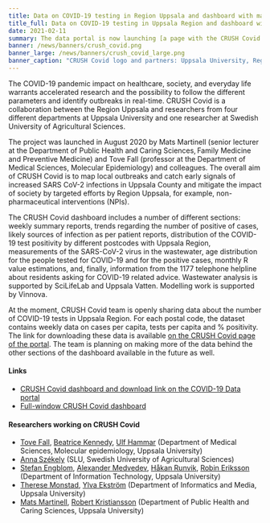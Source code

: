 ```yaml
---
title: Data on COVID-19 testing in Region Uppsala and dashboard with maps, trends and more now available # short
title_full: Data on COVID-19 testing in Uppsala Region and dashboard with test positivity rate, maps, trends and more now available on the COVID-19 Data Portal
date: 2021-02-11
summary: The data portal is now launching [a page with the CRUSH Covid dashboard](/data_types/health_data/crush_covid/) with an option to download data on COVID-19 testing in each postal code of Uppsala Region.
banner: /news/banners/crush_covid.png
banner_large: /news/banners/crush_covid_large.png
banner_caption: "CRUSH Covid logo and partners: Uppsala University, Region Uppsala."
---
```


The COVID-19 pandemic impact on healthcare, society, and everyday life warrants accelerated research and the possibility to follow the different parameters and identify outbreaks in real-time. CRUSH Covid is a collaboration between the Region Uppsala and researchers from four different departments at Uppsala University and one researcher at Swedish University of Agricultural Sciences.

The project was launched in August 2020 by Mats Martinell (senior lecturer at the Department of Public Health and Caring Sciences, Family Medicine and Preventive Medicine) and Tove Fall (professor at the Department of Medical Sciences, Molecular Epidemiology) and colleagues. The overall aim of CRUSH Covid is to map local outbreaks and catch early signals of increased SARS CoV-2 infections in Uppsala County and mitigate the impact of society by targeted efforts by Region Uppsala, for example, non-pharmaceutical interventions (NPIs).  

The CRUSH Covid dashboard includes a number of different sections: weekly summary reports, trends regarding the number of positive of cases, likely sources of infection as per patient reports, distribution of the COVID-19 test positivity by different postcodes with Uppsala Region, measurements of the SARS-CoV-2 virus in the wastewater, age distribution for the people tested for COVID-19 and for the positive cases, monthly R value estimations, and, finally, information from the 1177 telephone helpline about residents asking for COVID-19 related advice. Wastewater analysis is supported by SciLifeLab and Uppsala Vatten. Modelling work is supported by Vinnova.

At the moment, CRUSH Covid team is openly sharing data about the number of COVID-19 tests in Uppsala Region. For each postal code, the dataset contains weekly data on cases per capita, tests per capita and % positivity. The link for downloading these data is available [on the CRUSH Covid page of the portal](http://localhost:1313/data_types/health_data/crush_covid/). The team is planning on making more of the data behind the other sections of the dashboard available in the future as well.

#### Links

- [CRUSH Covid dashboard and download link on the COVID-19 Data portal](http://localhost:1313/data_types/health_data/crush_covid/)
- [Full-window CRUSH Covid dashboard](https://crush-covid.shinyapps.io/crush_covid/)


#### Researchers working on CRUSH Covid

- [Tove Fall](https://katalog.uu.se/empinfo/?id=N9-1007), [Beatrice Kennedy](https://katalog.uu.se/empinfo/?id=N17-265), [Ulf Hammar](https://katalog.uu.se/empinfo/?id=N18-916) (Department of Medical Sciences, Molecular epidemiology, Uppsala University)
- [Anna Székely](https://ajszekely.wordpress.com/) (SLU, Swedish University of Agricultural Sciences)
- [Stefan Engblom](http://user.it.uu.se/~stefane/), [Alexander Medvedev](https://katalog.uu.se/empinfo/?id=N2-213), [Håkan Runvik](https://katalog.uu.se/empinfo/?id=N19-1599), [Robin Eriksson](https://katalog.uu.se/empinfo/?id=N17-232) (Department of Information Technology, Uppsala University)
- [Therese Monstad](https://katalog.uu.se/empinfo/?id=N3-687), [Ylva Ekström](https://katalog.uu.se/empinfo/?id=N99-1516) (Department of Informatics and Media, Uppsala University)
- [Mats Martinell](https://katalog.uu.se/empinfo/?id=N9-642), [Robert Kristiansson](https://katalog.uu.se/empinfo/?id=N4-1324) (Department of Public Health and Caring Sciences, Uppsala University)
